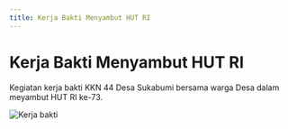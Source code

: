 ```yaml
---
title: Kerja Bakti Menyambut HUT RI
---
```

# Kerja Bakti Menyambut HUT RI

Kegiatan kerja bakti KKN 44 Desa Sukabumi bersama warga Desa dalam meyambut HUT RI ke-73.

![Kerja bakti](/img/kerjabakti.jpg)
